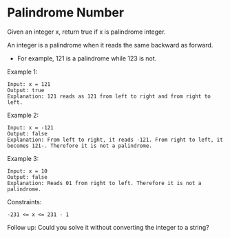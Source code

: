# Palindrome Number

Given an integer x, return true if x is palindrome integer.

An integer is a palindrome when it reads the same backward as forward.

- For example, 121 is a palindrome while 123 is not.

Example 1:
```
Input: x = 121
Output: true
Explanation: 121 reads as 121 from left to right and from right to left.
```

Example 2:
```
Input: x = -121
Output: false
Explanation: From left to right, it reads -121. From right to left, it becomes 121-. Therefore it is not a palindrome.
```

Example 3:
```
Input: x = 10
Output: false
Explanation: Reads 01 from right to left. Therefore it is not a palindrome.
```
 

Constraints:
```
-231 <= x <= 231 - 1
```

 
Follow up: Could you solve it without converting the integer to a string?